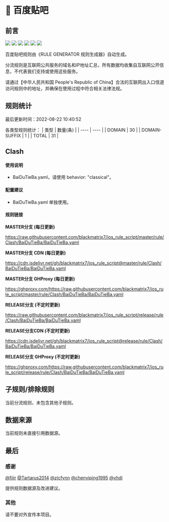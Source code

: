 # 🧸 百度贴吧

## 前言

![](https://shields.io/badge/-移除重复规则-ff69b4) ![](https://shields.io/badge/-DOMAIN与DOMAIN--SUFFIX合并-green) ![](https://shields.io/badge/-DOMAIN--SUFFIX间合并-critical) ![](https://shields.io/badge/-DOMAIN与DOMAIN--KEYWORD合并-9cf) ![](https://shields.io/badge/-DOMAIN--SUFFIX与DOMAIN--KEYWORD合并-blue) ![](https://shields.io/badge/-IP--CIDR(6)合并-blueviolet) 

百度贴吧规则由《RULE GENERATOR 规则生成器》自动生成。

分流规则是互联网公共服务的域名和IP地址汇总，所有数据均收集自互联网公开信息，不代表我们支持或使用这些服务。

请通过【中华人民共和国 People's Republic of China】合法的互联网出入口信道访问规则中的地址，并确保在使用过程中符合相关法律法规。

## 规则统计

最后更新时间：2022-08-22 10:40:52

各类型规则统计：
| 类型 | 数量(条)  | 
| ---- | ----  |
| DOMAIN | 30  | 
| DOMAIN-SUFFIX | 1  | 
| TOTAL | 31  | 


## Clash 

#### 使用说明
- BaiDuTieBa.yaml，请使用 behavior: "classical"。

#### 配置建议
- BaiDuTieBa.yaml 单独使用。

#### 规则链接
**MASTER分支 (每日更新)**

https://raw.githubusercontent.com/blackmatrix7/ios_rule_script/master/rule/Clash/BaiDuTieBa/BaiDuTieBa.yaml

**MASTER分支 CDN (每日更新)**

https://cdn.jsdelivr.net/gh/blackmatrix7/ios_rule_script@master/rule/Clash/BaiDuTieBa/BaiDuTieBa.yaml

**MASTER分支 GHProxy (每日更新)**

https://ghproxy.com/https://raw.githubusercontent.com/blackmatrix7/ios_rule_script/master/rule/Clash/BaiDuTieBa/BaiDuTieBa.yaml

**RELEASE分支 (不定时更新)**

https://raw.githubusercontent.com/blackmatrix7/ios_rule_script/release/rule/Clash/BaiDuTieBa/BaiDuTieBa.yaml

**RELEASE分支CDN (不定时更新)**

https://cdn.jsdelivr.net/gh/blackmatrix7/ios_rule_script@release/rule/Clash/BaiDuTieBa/BaiDuTieBa.yaml

**RELEASE分支 GHProxy (不定时更新)**

https://ghproxy.com/https://raw.githubusercontent.com/blackmatrix7/ios_rule_script/release/rule/Clash/BaiDuTieBa/BaiDuTieBa.yaml

## 子规则/排除规则


当前分流规则，未包含其他子规则。

## 数据来源

当前规则未直接引用数据源。

## 最后

### 感谢

[@fiiir](https://github.com/fiiir) [@Tartarus2014](https://github.com/Tartarus2014) [@zjcfynn](https://github.com/zjcfynn) [@chenyiping1995](https://github.com/chenyiping1995) [@vhdj](https://github.com/vhdj)

提供规则数据源及改进建议。

### 其他

请不要对外宣传本项目。